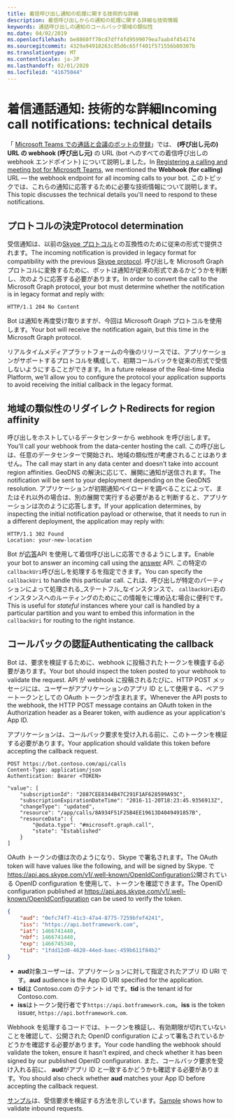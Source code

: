 ```yaml
---
title: 着信呼び出し通知の処理に関する技術的な詳細
description: 着信呼び出しからの通知の処理に関する詳細な技術情報
keywords: 通話呼び出しの通知のコールバック領域の類似性
ms.date: 04/02/2019
ms.openlocfilehash: be8860ff70cd7dff4fd9599079ea7aab4f454174
ms.sourcegitcommit: 4329a94918263c85d6c65ff401f571556b80307b
ms.translationtype: MT
ms.contentlocale: ja-JP
ms.lasthandoff: 02/01/2020
ms.locfileid: "41675044"
---
```

# <a name="incoming-call-notifications-technical-details"></a><span data-ttu-id="3a480-104">着信通話通知: 技術的な詳細</span><span class="sxs-lookup"><span data-stu-id="3a480-104">Incoming call notifications: technical details</span></span>

<span data-ttu-id="3a480-105">「 [Microsoft Teams での通話と会議のボットの登録](./registering-calling-bot.md#creating-a-new-bot-or-adding-calling-capabilities-to-an-existing-bot)」では、 **(呼び出し元の) URL の webhook (呼び出し元)** の URL (bot へのすべての着信呼び出しの webhook エンドポイント) について説明しました。</span><span class="sxs-lookup"><span data-stu-id="3a480-105">In [Registering a calling and meeting bot for Microsoft Teams](./registering-calling-bot.md#creating-a-new-bot-or-adding-calling-capabilities-to-an-existing-bot), we mentioned the **Webhook (for calling)** URL — the webhook endpoint for all incoming calls to your bot.</span></span> <span data-ttu-id="3a480-106">このトピックでは、これらの通知に応答するために必要な技術情報について説明します。</span><span class="sxs-lookup"><span data-stu-id="3a480-106">This topic discusses the technical details you'll need to respond to these notifications.</span></span>

## <a name="protocol-determination"></a><span data-ttu-id="3a480-107">プロトコルの決定</span><span class="sxs-lookup"><span data-stu-id="3a480-107">Protocol determination</span></span>

<span data-ttu-id="3a480-108">受信通知は、以前の[Skype プロトコル](/azure/bot-service/dotnet/bot-builder-dotnet-real-time-media-concepts?view=azure-bot-service-3.0)との互換性のために従来の形式で提供されます。</span><span class="sxs-lookup"><span data-stu-id="3a480-108">The incoming notification is provided in legacy format for compatibility with the previous [Skype protocol](/azure/bot-service/dotnet/bot-builder-dotnet-real-time-media-concepts?view=azure-bot-service-3.0).</span></span> <span data-ttu-id="3a480-109">呼び出しを Microsoft Graph プロトコルに変換するために、ボットは通知が従来の形式であるかどうかを判断し、次のように応答する必要があります。</span><span class="sxs-lookup"><span data-stu-id="3a480-109">In order to convert the call to the Microsoft Graph protocol, your bot must determine whether the notification is in legacy format and reply with:</span></span>

```http
HTTP/1.1 204 No Content
```

<span data-ttu-id="3a480-110">Bot は通知を再度受け取りますが、今回は Microsoft Graph プロトコルを使用します。</span><span class="sxs-lookup"><span data-stu-id="3a480-110">Your bot will receive the notification again, but this time in the Microsoft Graph protocol.</span></span>

<span data-ttu-id="3a480-111">リアルタイムメディアプラットフォームの今後のリリースでは、アプリケーションがサポートするプロトコルを構成して、初期コールバックを従来の形式で受信しないようにすることができます。</span><span class="sxs-lookup"><span data-stu-id="3a480-111">In a future release of the Real-time Media Platform, we'll allow you to configure the protocol your application supports to avoid receiving the initial callback in the legacy format.</span></span>

## <a name="redirects-for-region-affinity"></a><span data-ttu-id="3a480-112">地域の類似性のリダイレクト</span><span class="sxs-lookup"><span data-stu-id="3a480-112">Redirects for region affinity</span></span>

<span data-ttu-id="3a480-113">呼び出しをホストしているデータセンターから webhook を呼び出します。</span><span class="sxs-lookup"><span data-stu-id="3a480-113">You'll call your webhook from the data-center hosting the call.</span></span> <span data-ttu-id="3a480-114">この呼び出しは、任意のデータセンターで開始され、地域の類似性が考慮されることはありません。</span><span class="sxs-lookup"><span data-stu-id="3a480-114">The call may start in any data center and doesn't take into account region affinities.</span></span> <span data-ttu-id="3a480-115">GeoDNS の解決に応じて、展開に通知が送信されます。</span><span class="sxs-lookup"><span data-stu-id="3a480-115">The notification will be sent to your deployment depending on the GeoDNS resolution.</span></span> <span data-ttu-id="3a480-116">アプリケーションが初期通知ペイロードを調べることによって、またはそれ以外の場合は、別の展開で実行する必要があると判断すると、アプリケーションは次のように応答します。</span><span class="sxs-lookup"><span data-stu-id="3a480-116">If your application determines, by inspecting the initial notification payload or otherwise, that it needs to run in a different deployment, the application may reply with:</span></span>

```http
HTTP/1.1 302 Found
Location: your-new-location
```

<span data-ttu-id="3a480-117">Bot が[応答](https://developer.microsoft.com/graph/docs/api-reference/beta/api/call_answer)API を使用して着信呼び出しに応答できるようにします。</span><span class="sxs-lookup"><span data-stu-id="3a480-117">Enable your bot to answer an incoming call using the [answer](https://developer.microsoft.com/graph/docs/api-reference/beta/api/call_answer) API.</span></span> <span data-ttu-id="3a480-118">この特定の`callbackUri`呼び出しを処理するを指定できます。</span><span class="sxs-lookup"><span data-stu-id="3a480-118">You can specify the `callbackUri` to handle this particular call.</span></span> <span data-ttu-id="3a480-119">これは、呼び出しが特定のパーティションによって処理される_ステートフル_なインスタンスで、 `callbackUri`右のインスタンスへのルーティングのためにこの情報をに埋め込む場合に便利です。</span><span class="sxs-lookup"><span data-stu-id="3a480-119">This is useful for _stateful_ instances where your call is handled by a particular partition and you want to embed this information in the `callbackUri` for routing to the right instance.</span></span>

## <a name="authenticating-the-callback"></a><span data-ttu-id="3a480-120">コールバックの認証</span><span class="sxs-lookup"><span data-stu-id="3a480-120">Authenticating the callback</span></span>

<span data-ttu-id="3a480-121">Bot は、要求を検証するために、webhook に投稿されたトークンを検査する必要があります。</span><span class="sxs-lookup"><span data-stu-id="3a480-121">Your bot should inspect the token posted to your webhook to validate the request.</span></span> <span data-ttu-id="3a480-122">API が webhook に投稿されるたびに、HTTP POST メッセージには、ユーザーがアプリケーションのアプリ ID として使用する、ベアラートークンとしての OAuth トークンが含まれます。</span><span class="sxs-lookup"><span data-stu-id="3a480-122">Whenever the API posts to the webhook, the HTTP POST message contains an OAuth token in the Authorization header as a Bearer token, with audience as your application's App ID.</span></span>

<span data-ttu-id="3a480-123">アプリケーションは、コールバック要求を受け入れる前に、このトークンを検証する必要があります。</span><span class="sxs-lookup"><span data-stu-id="3a480-123">Your application should validate this token before accepting the callback request.</span></span>

```http
POST https://bot.contoso.com/api/calls
Content-Type: application/json
Authentication: Bearer <TOKEN>

"value": [
    "subscriptionId": "2887CEE8344B47C291F1AF628599A93C",
    "subscriptionExpirationDateTime": "2016-11-20T18:23:45.9356913Z",
    "changeType": "updated",
    "resource": "/app/calls/8A934F51F25B4EE19613D4049491857B",
    "resourceData": {
        "@odata.type": "#microsoft.graph.call",
        "state": "Established"
    }
]
```

<span data-ttu-id="3a480-124">OAuth トークンの値は次のようになり、Skype で署名されます。</span><span class="sxs-lookup"><span data-stu-id="3a480-124">The OAuth token will have values like the following, and will be signed by Skype.</span></span> <span data-ttu-id="3a480-125">で<https://api.aps.skype.com/v1/.well-known/OpenIdConfiguration>公開されている OpenID configuration を使用して、トークンを確認できます。</span><span class="sxs-lookup"><span data-stu-id="3a480-125">The OpenID configuration published at <https://api.aps.skype.com/v1/.well-known/OpenIdConfiguration> can be used to verify the token.</span></span>

```json
{
    "aud": "0efc74f7-41c3-47a4-8775-7259bfef4241",
    "iss": "https://api.botframework.com",
    "iat": 1466741440,
    "nbf": 1466741440,
    "exp": 1466745340,
    "tid": "1fdd12d0-4620-44ed-baec-459b611f84b2"
}
```

* <span data-ttu-id="3a480-126">**aud**対象ユーザーは、アプリケーションに対して指定されたアプリ ID URI です。</span><span class="sxs-lookup"><span data-stu-id="3a480-126">**aud** audience is the App ID URI specified for the application.</span></span>
* <span data-ttu-id="3a480-127">**tid**は Contoso.com のテナント id です。</span><span class="sxs-lookup"><span data-stu-id="3a480-127">**tid** is the tenant id for Contoso.com.</span></span>
* <span data-ttu-id="3a480-128">**iss**はトークン発行者です`https://api.botframework.com`。</span><span class="sxs-lookup"><span data-stu-id="3a480-128">**iss** is the token issuer, `https://api.botframework.com`.</span></span>

<span data-ttu-id="3a480-129">Webhook を処理するコードでは、トークンを検証し、有効期限が切れていないことを確認して、公開された OpenID configuration によって署名されているかどうかを確認する必要があります。</span><span class="sxs-lookup"><span data-stu-id="3a480-129">Your code handling the webhook should validate the token, ensure it hasn't expired, and check whether it has been signed by our published OpenID configuration.</span></span> <span data-ttu-id="3a480-130">また、コールバック要求を受け入れる前に、 **aud**がアプリ ID と一致するかどうかも確認する必要があります。</span><span class="sxs-lookup"><span data-stu-id="3a480-130">You should also check whether **aud** matches your App ID before accepting the callback request.</span></span>

<span data-ttu-id="3a480-131">[サンプル](https://github.com/microsoftgraph/microsoft-graph-comms-samples/blob/master/Samples/Common/Sample.Common/Authentication/AuthenticationProvider.cs)は、受信要求を検証する方法を示しています。</span><span class="sxs-lookup"><span data-stu-id="3a480-131">[Sample](https://github.com/microsoftgraph/microsoft-graph-comms-samples/blob/master/Samples/Common/Sample.Common/Authentication/AuthenticationProvider.cs) shows how to validate inbound requests.</span></span>
